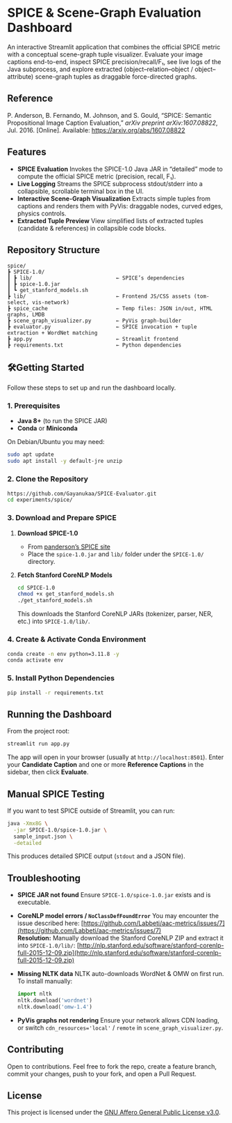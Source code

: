 # SPICE & Scene-Graph Evaluation Dashboard

An interactive Streamlit application that combines the official SPICE metric with a conceptual scene-graph tuple visualizer. Evaluate your image captions end-to-end, inspect SPICE precision/recall/F₁, see live logs of the Java subprocess, and explore extracted (object–relation–object / object–attribute) scene-graph tuples as draggable force-directed graphs.

## Reference

P. Anderson, B. Fernando, M. Johnson, and S. Gould, “SPICE: Semantic Propositional Image Caption Evaluation,” _arXiv preprint arXiv:1607.08822_, Jul. 2016. [Online]. Available: https://arxiv.org/abs/1607.08822

## Features

- **SPICE Evaluation**
  Invokes the SPICE-1.0 Java JAR in “detailed” mode to compute the official SPICE metric (precision, recall, F₁).
- **Live Logging**
  Streams the SPICE subprocess stdout/stderr into a collapsible, scrollable terminal box in the UI.
- **Interactive Scene-Graph Visualization**
  Extracts simple tuples from captions and renders them with PyVis: draggable nodes, curved edges, physics controls.
- **Extracted Tuple Preview**
  View simplified lists of extracted tuples (candidate & references) in collapsible code blocks.

## Repository Structure

```
spice/
┣ SPICE-1.0/
┃ ┣ lib/                           ← SPICE’s dependencies
┃ ┣ spice-1.0.jar
┃ ┗ get_stanford_models.sh
┣ lib/                             ← Frontend JS/CSS assets (tom-select, vis-network)
┣ spice_cache                      ← Temp files: JSON in/out, HTML graphs, LMDB
┣ scene_graph_visualizer.py        ← PyVis graph-builder
┣ evaluator.py                     ← SPICE invocation + tuple extraction + WordNet matching
┣ app.py                           ← Streamlit frontend
┣ requirements.txt                 ← Python dependencies
```

## 🛠Getting Started

Follow these steps to set up and run the dashboard locally.

### 1. Prerequisites

- **Java 8+** (to run the SPICE JAR)
- **Conda** or **Miniconda**

On Debian/Ubuntu you may need:

```bash
sudo apt update
sudo apt install -y default-jre unzip
```

### 2. Clone the Repository

```bash
https://github.com/Gayanukaa/SPICE-Evaluator.git
cd experiments/spice/
```

### 3. Download and Prepare SPICE

1. **Download SPICE-1.0**

   - From [panderson’s SPICE site](https://panderson.me/spice/)
   - Place the `spice-1.0.jar` and `lib/` folder under the `SPICE-1.0/` directory.

2. **Fetch Stanford CoreNLP Models**

   ```bash
   cd SPICE-1.0
   chmod +x get_stanford_models.sh
   ./get_stanford_models.sh
   ```

   This downloads the Stanford CoreNLP JARs (tokenizer, parser, NER, etc.) into `SPICE-1.0/lib/`.

### 4. Create & Activate Conda Environment

```bash
conda create -n env python=3.11.8 -y
conda activate env
```

### 5. Install Python Dependencies

```bash
pip install -r requirements.txt
```

## Running the Dashboard

From the project root:

```bash
streamlit run app.py
```

The app will open in your browser (usually at `http://localhost:8501`). Enter your **Candidate Caption** and one or more **Reference Captions** in the sidebar, then click **Evaluate**.

## Manual SPICE Testing

If you want to test SPICE outside of Streamlit, you can run:

```bash
java -Xmx8G \
  -jar SPICE-1.0/spice-1.0.jar \
  sample_input.json \
  -detailed
```

This produces detailed SPICE output (`stdout` and a JSON file).

## Troubleshooting

- **SPICE JAR not found**
  Ensure `SPICE-1.0/spice-1.0.jar` exists and is executable.

- **CoreNLP model errors / `NoClassDefFoundError`**
  You may encounter the issue described here:
  [https://github.com/Labbeti/aac-metrics/issues/7](https://github.com/Labbeti/aac-metrics/issues/7) </br>
  **Resolution:** Manually download the Stanford CoreNLP ZIP and extract it into `SPICE-1.0/lib/`:
  [http://nlp.stanford.edu/software/stanford-corenlp-full-2015-12-09.zip](http://nlp.stanford.edu/software/stanford-corenlp-full-2015-12-09.zip)

- **Missing NLTK data**
  NLTK auto-downloads WordNet & OMW on first run. To install manually:

  ```python
  import nltk
  nltk.download('wordnet')
  nltk.download('omw-1.4')
  ```

- **PyVis graphs not rendering**
  Ensure your network allows CDN loading, or switch `cdn_resources='local'` / `remote` in `scene_graph_visualizer.py`.

## Contributing

Open to contributions. Feel free to fork the repo, create a feature branch, commit your changes, push to your fork, and open a Pull Request.

## License

This project is licensed under the [GNU Affero General Public License v3.0](LICENSE).
